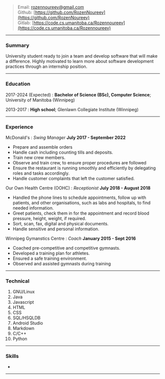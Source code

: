  
> Email: [rozennoureev@gmail.com](rozennoureev@gmail.com)  
> Github: [https://github.com/RozenNoureev](https://github.com/RozenNoureev)  
> Gitlab: [https://code.cs.umanitoba.ca/Rozennoureev](https://code.cs.umanitoba.ca/Rozennoureev)  

------

### Summary

University student ready to join a team and develop software that will make a difference. Highly motivated to learn more about software development practices through an internship position.

------

### Education

2017-2024 (Expected)
:   **Bachelor of Science (BSc), Computer Science**; University of Manitoba (Winnipeg)

    

2013-2017
:   **High school**; Glenlawn Collegiate Institute (Winnipeg)

------

### Experience

McDonald's
: *Swing Manager*
  __July 2017 - September 2022__

* Prepare and assemble orders
* Handle cash including counting tills and deposits.
* Train new crew members.
* Observe and train crew, to ensure proper procedures are followed
* Ensure the restaurant is running smoothly and efficiently by delegating roles and tasks accordingly. 
* Handle customer complaints that left the customer satisfied.


Our Own Health Centre (OOHC)
: *Receptionist*
  __July 2018 - August 2018__

* Handled the phone lines to schedule appointments, follow up with patients, and other organisations, such as labs and hospitals, to find needed information.
* Greet patients, check them in for the appointment and record blood pressure, height, weight, if required.
* Sort, scan, fax, digital and physical documents.
* Handle sensitive and personal information.

Winnipeg Gymanstics Centre
: *Coach*
  __January 2015 - Sept 2016__

* Coached pre-competitive and competitive gymnasts.
* Developed a training plan for athletes. 
* Ensured a safe training environment.
* Observed and assisted gymnasts during training


------

### Technical

1. GNU/Linux
2. Java
3. Javascript
4. HTML
5. CSS
6. SQL/HSQLDB
7. Android Studio
8. Markdown
9. C/C++
10. Python

------

### Skills

* 

-------